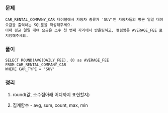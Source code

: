 ### 문제
```
CAR_RENTAL_COMPANY_CAR 테이블에서 자동차 종류가 'SUV'인 자동차들의 평균 일일 대여 요금을 출력하는 SQL문을 작성해주세요. 
이때 평균 일일 대여 요금은 소수 첫 번째 자리에서 반올림하고, 컬럼명은 AVERAGE_FEE 로 지정해주세요.
```
### 풀이
```mysql
SELECT ROUND(AVG(DAILY_FEE), 0) as AVERAGE_FEE
FROM CAR_RENTAL_COMPANY_CAR
WHERE CAR_TYPE = 'SUV'
```

### 정리
1. round(값, 소수점아래 어디까지 표현할지)

2. 집계함수 - avg, sum, count, max, min
